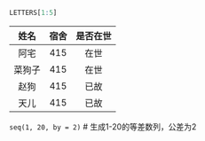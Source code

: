 
```r
LETTERS[1:5]
```

 | **姓名** | **宿舍** | **是否在世**|
| :-----:|:-----:|:------:|
| 阿宅 | 415 | 在世 |
| 菜狗子 | 415 | 在世 |
| 赵狗 | 415 | 已故 |
| 天儿 | 415 | 已故 |

`seq(1, 20, by = 2)`  # 生成1-20的等差数列，公差为2
